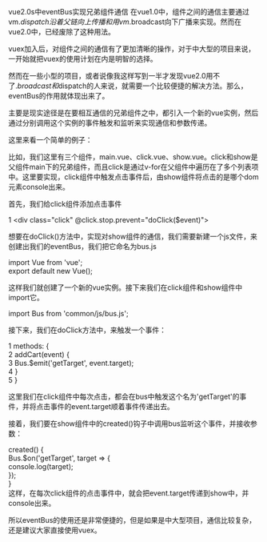 vue2.0s中eventBus实现兄弟组件通信
在vue1.0中，组件之间的通信主要通过vm.$dispatch沿着父链向上传播和用vm.$broadcast向下广播来实现。然而在vue2.0中，已经废除了这种用法。

vuex加入后，对组件之间的通信有了更加清晰的操作，对于中大型的项目来说，一开始就把vuex的使用计划在内是明智的选择。

然而在一些小型的项目，或者说像我这样写到一半才发现vue2.0用不了$.broadcast和$dispatch的人来说，就需要一个比较便捷的解决方法。那么，eventBus的作用就体现出来了。

主要是现实途径是在要相互通信的兄弟组件之中，都引入一个新的vue实例，然后通过分别调用这个实例的事件触发和监听来实现通信和参数传递。

这里来看一个简单的例子：

比如，我们这里有三个组件，main.vue、click.vue、show.vue。click和show是父组件main下的兄弟组件，而且click是通过v-for在父组件中遍历在了多个列表项中。这里要实现，click组件中触发点击事件后，由show组件将点击的是哪个dom元素console出来。

首先，我们给click组件添加点击事件

1 <div class="click" @click.stop.prevent="doClick($event)"></div> 
 

想要在doClick()方法中，实现对show组件的通信，我们需要新建一个js文件，来创建出我们的eventBus，我们把它命名为bus.js

import Vue from 'vue';  
export default new Vue();
 

这样我们就创建了一个新的vue实例。接下来我们在click组件和show组件中import它。

import Bus from 'common/js/bus.js'; 
 

接下来，我们在doClick方法中，来触发一个事件：

1 methods: {  
2    addCart(event) {  
3    Bus.$emit('getTarget', event.target);   
4    }  
5 }  
 

这里我们在click组件中每次点击，都会在bus中触发这个名为'getTarget'的事件，并将点击事件的event.target顺着事件传递出去。

 

接着，我们要在show组件中的created()钩子中调用bus监听这个事件，并接收参数：

created() {  
        Bus.$on('getTarget', target => {  
            console.log(target);  
        });  
      }  
这样，在每次click组件的点击事件中，就会把event.target传递到show中，并console出来。

 

所以eventBus的使用还是非常便捷的，但是如果是中大型项目，通信比较复杂，还是建议大家直接使用vuex。

 
